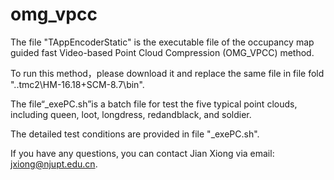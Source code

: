# omg_vpcc


The file "TAppEncoderStatic" is the executable file of the occupancy map guided fast Video-based Point Cloud Compression (OMG_VPCC) method.

To run this method，please download it and replace the same file in file fold "..tmc2\HM-16.18+SCM-8.7\bin".

The file“_exePC.sh”is a batch file for test the five typical point clouds, including queen, loot, longdress, redandblack, and soldier.

The detailed test conditions are provided in file "_exePC.sh".

If you have any questions, you can contact Jian Xiong via email: jxiong@njupt.edu.cn.
